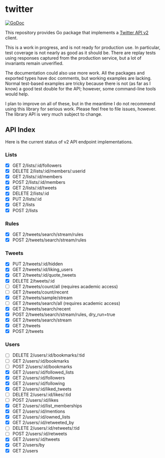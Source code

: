 # twitter

[![GoDoc](https://img.shields.io/static/v1?label=godoc&message=reference&color=blue)](https://pkg.go.dev/github.com/creachadair/twitter)

This repository provides Go package that implements a [Twitter API v2][tv2]
client.

This is a work in progress, and is not ready for production use. In particular,
test coverage is not nearly as good as it should be. There are replay tests
using responses captured from the production service, but a lot of invariants
remain unverified.

The documentation could also use more work. All the packages and exported types
have doc comments, but working examples are lacking.  Normal test-based
examples are tricky because there is not (as far as I know) a good test double
for the API; however, some command-line tools would help.

I plan to improve on all of these, but in the meantime I do not recommend using
this library for serious work. Please feel free to file issues, however.  The
library API is very much subject to change.

[tv2]: https://developer.twitter.com/en/docs/twitter-api

## API Index

Here is the current status of v2 API endpoint implementations.

### Lists

- [x] GET 2/lists/:id/followers
- [x] DELETE 2/lists/:id/members/:userid
- [x] GET 2/lists/:id/members
- [x] POST 2/lists/:id/members
- [x] GET 2/lists/:id/tweets
- [x] DELETE 2/lists/:id
- [x] PUT 2/lists/:id
- [x] GET 2/lists
- [x] POST 2/lists

### Rules

- [x] GET 2/tweets/search/stream/rules
- [x] POST 2/tweets/search/stream/rules

### Tweets

- [x] PUT 2/tweets/:id/hidden
- [x] GET 2/tweets/:id/liking_users
- [x] GET 2/tweets/:id/quote_tweets
- [x] DELETE 2/tweets/:id
- [ ] GET 2/tweets/count/all (requires academic access)
- [ ] GET 2/tweets/count/recent
- [x] GET 2/tweets/sample/stream
- [ ] GET 2/tweets/search/all (requires academic access)
- [x] GET 2/tweets/search/recent
- [x] POST 2/tweets/search/stream/rules, dry_run=true
- [x] GET 2/tweets/search/stream
- [x] GET 2/tweets
- [x] POST 2/tweets

### Users

- [ ] DELETE 2/users/:id/bookmarks/:tid
- [ ] GET 2/users/:id/bookmarks
- [ ] POST 2/users/:id/bookmarks
- [x] GET 2/users/:id/followed_lists
- [x] GET 2/users/:id/followers
- [x] GET 2/users/:id/following
- [x] GET 2/users/:id/liked_tweets
- [ ] DELETE 2/users/:id/likes/:tid
- [ ] POST 2/users/:id/likes
- [x] GET 2/users/:id/list_memberships
- [x] GET 2/users/:id/mentions
- [x] GET 2/users/:id/owned_lists
- [x] GET 2/users/:id/retweeted_by
- [ ] DELETE 2/users/:id/retweets/:tid
- [ ] POST 2/users/:id/retweets
- [x] GET 2/users/:id/tweets
- [x] GET 2/users/by
- [x] GET 2/users
